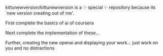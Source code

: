 kittunewversion/kittunewversion is a ✨ special ✨ repository because its `new version creating out of me'.

First complete the basics of ai of coursera

Next complete the implementation of these...

Further, creating the new openai and displaying your work... just work  on you and no distractions
